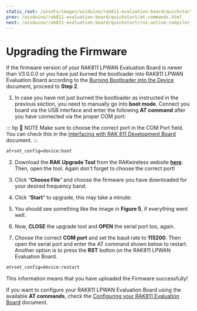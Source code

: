 ```yaml
---
static_root: /assets/images/wisduino/rak811-evaluation-board/quickstart/upgrading-the-firmware/
prev: /wisduino/rak811-evaluation-board/quickstart/at-commands.html
next: /wisduino/rak811-evaluation-board/quickstart/rui-online-compiler.html
---
```


# Upgrading the Firmware

If the firmware version of your RAK811 LPWAN Evaluation Board is newer than V3.0.0.0 or you have just burned the bootloader into RAK811 LPWAN Evaluation Board according to the [Burning Bootloader into the Device](https://doc.rakwireless.com/rak811-lora---evaluation-board/burning-the-bootloader-into-the-device) document, proceed to **Step 2**.

1. In case you have not just burned the bootloader as instructed in the previous section, you need to manually go into **boot mode**. Connect you board via the USB interface and enter the following **AT command** after you have connected via the proper COM port:

::: tip 📝 NOTE
Make sure to choose the correct port in the COM Port field. You can check this in the [Interfacing with RAK 811 Development Board](interfacing-with-rak811.html) document.
:::

```bash
at+set_config=device:boot
```

<rk-img
  src="/assets/images/wisduino/rak811-evaluation-board/quickstart/upgrading-the-firmware/vbshextj0q190mzk6hhf.jpg"
  width="60%"
  figure-number="1"
  caption="Entering Boot Mode"
/>

2. Download the **RAK Upgrade Tool** from the RAKwireless website **[here](https://downloads.rakwireless.com/en/LoRa/RAK612-LoRaButton/Tools/RAK%20LoRaButton%20Upgrade%20Tool%20V1.0.zip)**. Then, open the tool. Again don't forget to choose the correct port!

<rk-img
  src="/assets/images/wisduino/rak811-evaluation-board/quickstart/upgrading-the-firmware/e9ratal5kgle1mwh4ufu.png"
  width="100%"
  figure-number="2"
  caption="RAK Upgrade Tool"
/>

3. Click “**Choose File**” and choose the firmware you have downloaded for your desired frequency band.

<rk-img
  src="/assets/images/wisduino/rak811-evaluation-board/quickstart/upgrading-the-firmware/nguqg8huem2urdte26ub.png"
  width="100%"
  figure-number="3"
  caption="Choosing the Correct Upgrade file"
/>

4. Click “**Start**” to upgrade, this may take a minute:

<rk-img
  src="/assets/images/wisduino/rak811-evaluation-board/quickstart/upgrading-the-firmware/wjdxnmvu2bwkjfj2rgmd.png"
  width="100%"
  figure-number="4"
  caption="Firmware Upgrading in Process"
/>

5. You should see something like the image in **Figure 5**, if everything went well.

<rk-img
  src="/assets/images/wisduino/rak811-evaluation-board/quickstart/upgrading-the-firmware/e7dcwivj7lv7zupcekok.jpg"
  width="100%"
  figure-number="5"
  caption="Successfully Upgraded Firmware"
/>

6. Now, **CLOSE** the upgrade tool and **OPEN** the serial port too, again.

7. Choose the correct **COM port** and set the baud rate to **115200**. Then open the serial port and enter the AT command shown below to restart. Another option is to press the **RST** button on the RAK811 LPWAN Evaluation Board.

```bash
at+set_config=device:restart
```

<rk-img
  src="/assets/images/wisduino/rak811-evaluation-board/quickstart/upgrading-the-firmware/x0fsjpi4xc4hmatdcmyk.jpg"
  width="60%"
  figure-number="6"
  caption="Restarting your Device"
/>

This information means that you have uploaded the Firmware successfully!

If you want to configure your RAK811 LPWAN Evaluation Board using the available **AT commands**, check the [Configuring your RAK811 Evaluation Board](configuring-your-rak811.html) document.

